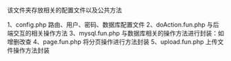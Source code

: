 该文件夹存放相关的配置文件以及公共方法

1、config.php   路由、用户、密码、数据库配置文件
2、doAction.fun.php   与后端交互的相关操作方法
3、mysql.fun.php     与数据库相关的操作方法进行封装：如增删改查
4、page.fun.php      将分页操作进行方法封装
5、upload.fun.php    上传文件操作方法封装